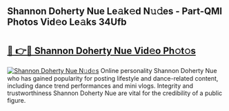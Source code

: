 ## Shannon Doherty Nue Le𝚊k𝚎d N𝚞𝚍es - Part-QMl Photos Vid𝚎o Le𝚊ks 34Ufb

# <h2><a href="http://fb5gbbu.evod.top/?m=Shannon+Doherty+Nue">🔗 👉🔴 Shannon Doherty Nue Vid𝚎o Ph𝚘t𝚘s</a></h2>

[![Shannon Doherty Nue N𝚞d𝚎s](https://i.imgur.com/8V9OHl7.gif)](http://fb5gbbu.evod.top/?m=Shannon+Doherty+Nue)
Online personality Shannon Doherty Nue who has gained popularity for posting lifestyle and dance-related content, including dance trend performances and mini vlogs. Integrity and trustworthiness Shannon Doherty Nue are vital for the credibility of a public figure. 

